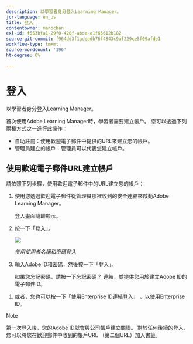 ```yaml
---
description: 以學習者身分登入Learning Manager。
jcr-language: en_us
title: 登入
contentowner: manochan
exl-id: f553bfa1-29f0-420f-abde-e1f65612b182
source-git-commit: f964dd3f1adeadb76f4843c9af229ce5f09afde1
workflow-type: tm+mt
source-wordcount: '196'
ht-degree: 0%

---
```


# 登入

以學習者身分登入Learning Manager。

首次使用Adobe Learning Manager時，學習者需要建立帳戶。 您可以透過下列兩種方式之一進行此操作：

* 自助註冊：使用歡迎電子郵件中提供的URL來建立您的帳戶。
* 管理員建立的帳戶：管理員可以代表您建立帳戶。

## 使用歡迎電子郵件URL建立帳戶

請依照下列步驟，使用歡迎電子郵件中的URL建立您的帳戶：

1. 使用您透過歡迎電子郵件從管理員那裡收到的安全連結來啟動Adobe Learning Manager。

   登入畫面隨即顯示。

1. 按一下「登入」。

   ![](assets/adobeid-signin.png)

   *使用使用者名稱和密碼登入*

1. 輸入Adobe ID和密碼，然後按一下「登入」。

   如果您忘記密碼，請按一下忘記密碼？ 連結，並提供您用於建立Adobe ID的電子郵件ID。

<!--
   If you do not have an Adobe ID, [click here](../../../manage-account.md) to learn how to create an Adobe ID.
-->

1. 或者，您也可以按一下「使用Enterprise ID連結登入」 ，以使用Enterprise ID。

>[!NOTE]
>
>第一次登入後，您的Adobe ID就會與公司帳戶建立關聯。 對於任何後續的登入，您可以將您在歡迎郵件中收到的帳戶URL （第二個URL）加入書籤。
